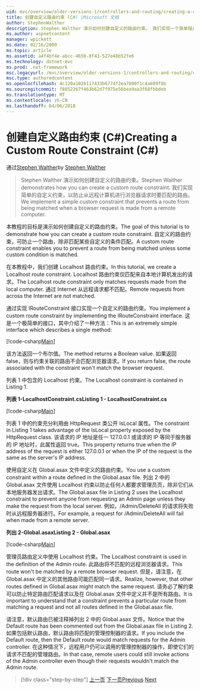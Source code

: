 ```yaml
---
uid: mvc/overview/older-versions-1/controllers-and-routing/creating-a-custom-route-constraint-cs
title: 创建自定义路由约束 (C#) |Microsoft 文档
author: StephenWalther
description: Stephen Walther 演示如何创建自定义的路由约束。 我们实现一个简单阻止路由的自定义约束匹配 w...
ms.author: aspnetcontent
manager: wpickett
ms.date: 02/16/2009
ms.topic: article
ms.assetid: a4f4bf4e-abcc-4650-8f43-527e48b52fe6
ms.technology: dotnet-mvc
ms.prod: .net-framework
msc.legacyurl: /mvc/overview/older-versions-1/controllers-and-routing/creating-a-custom-route-constraint-cs
msc.type: authoredcontent
ms.openlocfilehash: 4c120a102b117433b6774f2ea7800f1c4a609f8b
ms.sourcegitcommit: f8852267f463b62d7f975e56bea9aa3f68fbbdeb
ms.translationtype: MT
ms.contentlocale: zh-CN
ms.lasthandoff: 04/06/2018
---
```

<a name="creating-a-custom-route-constraint-c"></a><span data-ttu-id="d3d21-104">创建自定义路由约束 (C#)</span><span class="sxs-lookup"><span data-stu-id="d3d21-104">Creating a Custom Route Constraint (C#)</span></span>
====================
<span data-ttu-id="d3d21-105">通过[Stephen Walther](https://github.com/StephenWalther)</span><span class="sxs-lookup"><span data-stu-id="d3d21-105">by [Stephen Walther](https://github.com/StephenWalther)</span></span>

> <span data-ttu-id="d3d21-106">Stephen Walther 演示如何创建自定义的路由约束。</span><span class="sxs-lookup"><span data-stu-id="d3d21-106">Stephen Walther demonstrates how you can create a custom route constraint.</span></span> <span data-ttu-id="d3d21-107">我们实现简单的自定义约束，以防止从远程计算机进行浏览器请求时要匹配的路由。</span><span class="sxs-lookup"><span data-stu-id="d3d21-107">We implement a simple custom constraint that prevents a route from being matched when a browser request is made from a remote computer.</span></span>


<span data-ttu-id="d3d21-108">本教程的目标是演示如何创建自定义的路由约束。</span><span class="sxs-lookup"><span data-stu-id="d3d21-108">The goal of this tutorial is to demonstrate how you can create a custom route constraint.</span></span> <span data-ttu-id="d3d21-109">自定义的路由约束，可防止一个路由，除非匹配某些自定义的条件匹配。</span><span class="sxs-lookup"><span data-stu-id="d3d21-109">A custom route constraint enables you to prevent a route from being matched unless some custom condition is matched.</span></span>

<span data-ttu-id="d3d21-110">在本教程中，我们创建 Localhost 路由约束。</span><span class="sxs-lookup"><span data-stu-id="d3d21-110">In this tutorial, we create a Localhost route constraint.</span></span> <span data-ttu-id="d3d21-111">Localhost 路由约束仅匹配来自本地计算机发出的请求。</span><span class="sxs-lookup"><span data-stu-id="d3d21-111">The Localhost route constraint only matches requests made from the local computer.</span></span> <span data-ttu-id="d3d21-112">通过 Internet 从远程请求都不匹配。</span><span class="sxs-lookup"><span data-stu-id="d3d21-112">Remote requests from across the Internet are not matched.</span></span>

<span data-ttu-id="d3d21-113">通过实现 IRouteConstraint 接口实现一个自定义的路由约束。</span><span class="sxs-lookup"><span data-stu-id="d3d21-113">You implement a custom route constraint by implementing the IRouteConstraint interface.</span></span> <span data-ttu-id="d3d21-114">这是一个极简单的接口，其中介绍了一种方法：</span><span class="sxs-lookup"><span data-stu-id="d3d21-114">This is an extremely simple interface which describes a single method:</span></span>

[!code-csharp[Main](creating-a-custom-route-constraint-cs/samples/sample1.cs)]

<span data-ttu-id="d3d21-115">该方法返回一个布尔值。</span><span class="sxs-lookup"><span data-stu-id="d3d21-115">The method returns a Boolean value.</span></span> <span data-ttu-id="d3d21-116">如果返回 false，则与约束关联的路由不会匹配浏览器请求。</span><span class="sxs-lookup"><span data-stu-id="d3d21-116">If you return false, the route associated with the constraint won't match the browser request.</span></span>

<span data-ttu-id="d3d21-117">列表 1 中包含的 Localhost 约束。</span><span class="sxs-lookup"><span data-stu-id="d3d21-117">The Localhost constraint is contained in Listing 1.</span></span>

<span data-ttu-id="d3d21-118">**列表 1-LocalhostConstraint.cs**</span><span class="sxs-lookup"><span data-stu-id="d3d21-118">**Listing 1 - LocalhostConstraint.cs**</span></span>

[!code-csharp[Main](creating-a-custom-route-constraint-cs/samples/sample2.cs)]

<span data-ttu-id="d3d21-119">列表 1 中的约束充分利用由 HttpRequest 类公开 IsLocal 属性。</span><span class="sxs-lookup"><span data-stu-id="d3d21-119">The constraint in Listing 1 takes advantage of the IsLocal property exposed by the HttpRequest class.</span></span> <span data-ttu-id="d3d21-120">该请求的 IP 地址是任一 127.0.0.1 或请求的 IP 等同于服务器的 IP 地址时，此属性返回 true。</span><span class="sxs-lookup"><span data-stu-id="d3d21-120">This property returns true when the IP address of the request is either 127.0.0.1 or when the IP of the request is the same as the server's IP address.</span></span>

<span data-ttu-id="d3d21-121">使用自定义在 Global.asax 文件中定义的路由约束。</span><span class="sxs-lookup"><span data-stu-id="d3d21-121">You use a custom constraint within a route defined in the Global.asax file.</span></span> <span data-ttu-id="d3d21-122">列出 2 中的 Global.asax 文件使用 Localhost 约束以防止任何人都要求管理员页，除非它们从本地服务器发出请求。</span><span class="sxs-lookup"><span data-stu-id="d3d21-122">The Global.asax file in Listing 2 uses the Localhost constraint to prevent anyone from requesting an Admin page unless they make the request from the local server.</span></span> <span data-ttu-id="d3d21-123">例如，/Admin/DeleteAll 的请求将失败时从远程服务器进行。</span><span class="sxs-lookup"><span data-stu-id="d3d21-123">For example, a request for /Admin/DeleteAll will fail when made from a remote server.</span></span>

<span data-ttu-id="d3d21-124">**列出 2-Global.asax**</span><span class="sxs-lookup"><span data-stu-id="d3d21-124">**Listing 2 - Global.asax**</span></span>

[!code-csharp[Main](creating-a-custom-route-constraint-cs/samples/sample3.cs)]

<span data-ttu-id="d3d21-125">管理员路由定义中使用 Localhost 约束。</span><span class="sxs-lookup"><span data-stu-id="d3d21-125">The Localhost constraint is used in the definition of the Admin route.</span></span> <span data-ttu-id="d3d21-126">此路由将不匹配的远程浏览器请求。</span><span class="sxs-lookup"><span data-stu-id="d3d21-126">This route won't be matched by a remote browser request.</span></span> <span data-ttu-id="d3d21-127">但是，请注意，在 Global.asax 中定义的其他路由可能匹配同一请求。</span><span class="sxs-lookup"><span data-stu-id="d3d21-127">Realize, however, that other routes defined in Global.asax might match the same request.</span></span> <span data-ttu-id="d3d21-128">请务必了解约束可以防止特定路由匹配请求以及在 Global.asax 文件中定义并不是所有路由。</span><span class="sxs-lookup"><span data-stu-id="d3d21-128">It is important to understand that a constraint prevents a particular route from matching a request and not all routes defined in the Global.asax file.</span></span>

<span data-ttu-id="d3d21-129">请注意，默认路由已被注释掉列出 2 中的 Global.asax 文件。</span><span class="sxs-lookup"><span data-stu-id="d3d21-129">Notice that the Default route has been commented out from the Global.asax file in Listing 2.</span></span> <span data-ttu-id="d3d21-130">如果包括默认路由，默认路由将匹配的管理控制器的请求。</span><span class="sxs-lookup"><span data-stu-id="d3d21-130">If you include the Default route, then the Default route would match requests for the Admin controller.</span></span> <span data-ttu-id="d3d21-131">在这种情况下，远程用户仍可以调用的管理控制器的操作，即使它们的请求不匹配的管理路由。</span><span class="sxs-lookup"><span data-stu-id="d3d21-131">In that case, remote users could still invoke actions of the Admin controller even though their requests wouldn't match the Admin route.</span></span>

> [!div class="step-by-step"]
> <span data-ttu-id="d3d21-132">[上一页](creating-a-route-constraint-cs.md)
> [下一页](asp-net-mvc-controller-overview-vb.md)</span><span class="sxs-lookup"><span data-stu-id="d3d21-132">[Previous](creating-a-route-constraint-cs.md)
[Next](asp-net-mvc-controller-overview-vb.md)</span></span>
